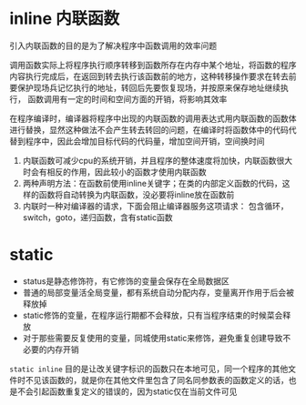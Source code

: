 # inline 内联函数
引入内联函数的目的是为了解决程序中函数调用的效率问题

调用函数实际上将程序执行顺序转移到函数所存在内存中某个地址，将函数的程序内容执行完成后，在返回到转去执行该函数前的地方，这种转移操作要求在转去前要保护现场兵记忆执行的地址，转回后先要恢复现场，并按原来保存地址继续执行， 函数调用有一定的时间和空间方面的开销，将影响其效率

在程序编译时，编译器将程序中出现的内联函数的调用表达式用内联函数的函数体进行替换，显然这种做法不会产生转去转回的问题，在编译时将函数体中的代码代替到程序中，因此会增加目标代码的代码量，增加空间开销，空间换时间

1. 内联函数可减少cpu的系统开销，并且程序的整体速度将加快，内联函数很大时会有相反的作用，因此较小的函数才使用内联函数
2. 两种声明方法：在函数前使用inline关键字；在类的内部定义函数的代码，这样的函数将自动转换为内联函数，没必要将inline放在函数前
3. 内联时一种对编译器的请求，下面会阻止编译器服务这项请求： 包含循环，switch，goto，递归函数，含有static函数

# static
- status是静态修饰符，有它修饰的变量会保存在全局数据区
- 普通的局部变量活全局变量，都有系统自动分配内存，变量离开作用于后会被释放掉
- static修饰的变量，在程序运行期都不会释放，只有当程序结束的时候菜会释放
- 对于那些需要反复使用的变量，同城使用static来修饰，避免重复创建导致不必要的内存开销

`static inline` 目的是让改关键字标识的函数只在本地可见，同一个程序的其他文件时不见该函数的，就是你在其他文件里包含了同名同参数表的函数定义的话，也是不会引起函数重复定义的错误的，因为static仅在当前文件可见